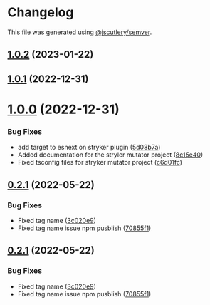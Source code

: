 # Changelog

This file was generated using [@jscutlery/semver](https://github.com/jscutlery/semver).

## [1.0.2](https://github.com/DiogoVCS/nx-workspace-plugins/compare/graphql-mesh-1.0.1...graphql-mesh-1.0.2) (2023-01-22)



## [1.0.1](https://github.com/DiogoVCS/nx-workspace-plugins/compare/graphql-mesh-1.0.0...graphql-mesh-1.0.1) (2022-12-31)



# [1.0.0](https://github.com/DiogoVCS/nx-workspace-plugins/compare/graphql-mesh-0.2.1...graphql-mesh-1.0.0) (2022-12-31)


### Bug Fixes

* add target to esnext on stryker plugin ([5d08b7a](https://github.com/DiogoVCS/nx-workspace-plugins/commit/5d08b7af765683c6465c00368b297a233feb7fff))
* Added documentation for the stryler mutator project ([8c15e40](https://github.com/DiogoVCS/nx-workspace-plugins/commit/8c15e40c51e8d4eaf19184169cb4a54ca908d677))
* Fixed tsconfig files for stryker mutator project ([c6d01fc](https://github.com/DiogoVCS/nx-workspace-plugins/commit/c6d01fc21b1011b35c924240397a18d01e981914))



## [0.2.1](https://github.com/DiogoVCS/nx-graphql-mesh/compare/graphql-mesh-0.2.0...graphql-mesh-0.2.1) (2022-05-22)


### Bug Fixes

* Fixed tag name ([3c020e9](https://github.com/DiogoVCS/nx-graphql-mesh/commit/3c020e969786ad642501ffef60a1e9fb505cb463))
* Fixed tag name issue npm pusblish ([70855f1](https://github.com/DiogoVCS/nx-graphql-mesh/commit/70855f15a8e91243f5f90f7a59b9e038555dbd4c))



## [0.2.1](https://github.com/DiogoVCS/nx-graphql-mesh/compare/graphql-mesh-0.2.0...graphql-mesh-0.2.1) (2022-05-22)


### Bug Fixes

* Fixed tag name ([3c020e9](https://github.com/DiogoVCS/nx-graphql-mesh/commit/3c020e969786ad642501ffef60a1e9fb505cb463))
* Fixed tag name issue npm pusblish ([70855f1](https://github.com/DiogoVCS/nx-graphql-mesh/commit/70855f15a8e91243f5f90f7a59b9e038555dbd4c))
